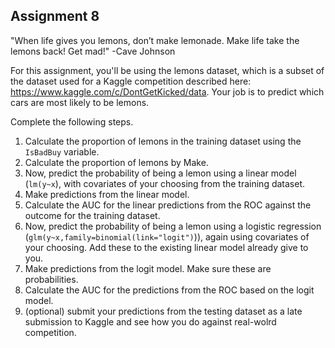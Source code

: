 Assignment 8
---

"When life gives you lemons, don’t make lemonade. Make life take the lemons back! Get mad!" -Cave Johnson

For this assignment, you'll be using the lemons dataset, which is a subset of the dataset used for a Kaggle competition described here: 
https://www.kaggle.com/c/DontGetKicked/data. Your job is to predict which cars are most likely to be lemons. 

Complete the following steps.

1. Calculate the proportion of lemons in the training dataset using the `IsBadBuy` variable. 
2. Calculate the proportion of lemons by Make. 
4. Now, predict the probability of being a lemon using a linear model (`lm(y~x`), with covariates of your choosing from the training dataset. 
5. Make predictions from the linear model.
6. Calculate the AUC for the linear predictions from the ROC against the outcome for the training dataset. 
7. Now, predict the probability of being a lemon using a logistic regression (`glm(y~x,family=binomial(link="logit")`)), again using covariates of your choosing. Add these to the existing linear model already give to you.  
8. Make predictions from the logit model. Make sure these are probabilities. 
9. Calculate the AUC for the predictions from the ROC based on the logit model. 
10. (optional) submit your predictions from the testing dataset as a late submission to Kaggle and see how you do against real-wolrd competition. 